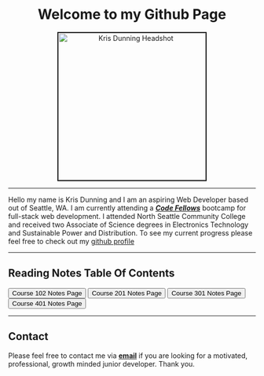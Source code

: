<h1 style="text-align:center"> Welcome to my Github Page </h1>

<div class="headshot" style="text-align:center">
<img src="https://user-images.githubusercontent.com/87045563/165160299-f951a5df-37ea-48d6-90d0-92d2036feb6f.JPG" width="300" height="300" border="2" 
alt= "Kris Dunning Headshot">  
</div>

******

Hello my name is Kris Dunning and I am an aspiring Web Developer based out of Seattle, WA. I am currently attending a [***Code Fellows***](https://codefellows.org "Code Fellows Home Page") bootcamp for full-stack web development. I attended North Seattle Community College and received two Associate of Science degrees in Electronics 
Technology and Sustainable Power and Distribution. To see my current progress please feel free to check out my [github profile](https://github.com/KrisDunning "Kris Dunning's github profile")

******

## Reading Notes Table Of Contents  

<Div>  
  <button onClick="window.location.href='https://krisdunning.github.io/reading-notes/Code102Notes.html';">Course 102 Notes Page</button>  
  <button onClick="window.location.href='https://krisdunning.github.io/201/';">Course 201 Notes Page</button>  
  <button onClick="window.location.href='https://krisdunning.github.io/301-Reading-Notes/';">Course 301 Notes Page</button>
  <button onClick="window.location.href='https://krisdunning.github.io/401-Reading-Notes/';">Course 401 Notes Page</button>  

</Div>

******

## Contact

Please feel free to contact me via <a href= "mailto: dunning.kris@gmail.com">**email**</a> if you are looking for a motivated, professional, growth 
minded junior developer. Thank you.
